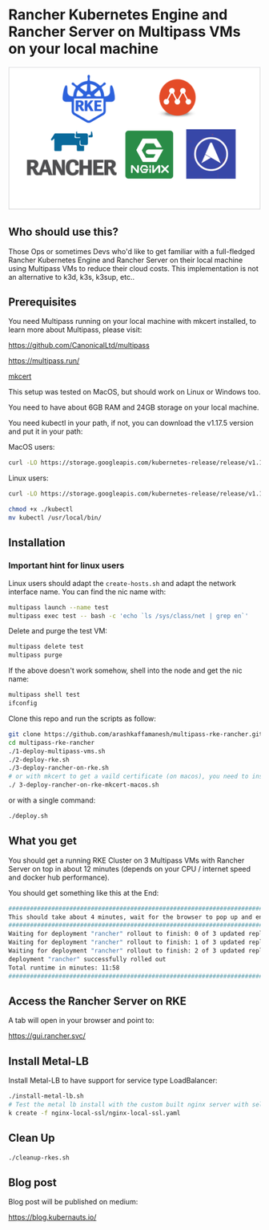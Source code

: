 # Rancher Kubernetes Engine and Rancher Server on Multipass VMs on your local machine

![rke-rancher-nginx.png](rke-rancher-nginx.png)

## Who should use this?

Those Ops or sometimes Devs who'd like to get familiar with a full-fledged Rancher Kubernetes Engine and Rancher Server on their local machine using Multipass VMs to reduce their cloud costs. This implementation is not an alternative to k3d, k3s, k3sup, etc..

## Prerequisites

You need Multipass running on your local machine with mkcert installed, to learn more about Multipass, please visit:

https://github.com/CanonicalLtd/multipass

https://multipass.run/

[mkcert](https://github.com/FiloSottile/mkcert)

This setup was tested on MacOS, but should work on Linux or Windows too.

You need to have about 6GB RAM and 24GB storage on your local machine.

You need kubectl in your path, if not, you can download the v1.17.5 version and put it in your path:

MacOS users:

```bash
curl -LO https://storage.googleapis.com/kubernetes-release/release/v1.17.5/bin/darwin/amd64/kubectl
```

Linux users:

```bash
curl -LO https://storage.googleapis.com/kubernetes-release/release/v1.17.5/bin/linux/amd64/kubectl
```

```bash
chmod +x ./kubectl
mv kubectl /usr/local/bin/
```

## Installation

### Important hint for linux users

Linux users should adapt the `create-hosts.sh` and adapt the network interface name. You can find the nic name with:

```bash
multipass launch --name test
multipass exec test -- bash -c 'echo `ls /sys/class/net | grep en`'
```

Delete and purge the test VM:

```bash
multipass delete test
multipass purge
```

If the above doesn't work somehow, shell into the node and get the nic name:

```bash
multipass shell test
ifconfig
```

Clone this repo and run the scripts as follow:

```bash
git clone https://github.com/arashkaffamanesh/multipass-rke-rancher.git
cd multipass-rke-rancher
./1-deploy-multipass-vms.sh
./2-deploy-rke.sh
./3-deploy-rancher-on-rke.sh
# or with mkcert to get a vaild certificate (on macos), you need to install mkcert, pls. have a look in the script
./ 3-deploy-rancher-on-rke-mkcert-macos.sh
```

or with a single command:

```bash
./deploy.sh
```

## What you get

You should get a running RKE Cluster on 3 Multipass VMs with Rancher Server on top in about 12 minutes (depends on your CPU / internet speed and docker hub performance).

You should get something like this at the End:

```bash
############################################################################
This should take about 4 minutes, wait for the browser to pop up and enjoy :-)
############################################################################
Waiting for deployment "rancher" rollout to finish: 0 of 3 updated replicas are available...
Waiting for deployment "rancher" rollout to finish: 1 of 3 updated replicas are available...
Waiting for deployment "rancher" rollout to finish: 2 of 3 updated replicas are available...
deployment "rancher" successfully rolled out
Total runtime in minutes: 11:58
############################################################################
```

## Access the Rancher Server on RKE

A tab will open in your browser and point to:

https://gui.rancher.svc/

## Install Metal-LB

Install Metal-LB to have support for service type LoadBalancer:

```bash
./install-metal-lb.sh
# Test the metal lb install with the custom built nginx server with self signed certificate and port 443 enabled:
k create -f nginx-local-ssl/nginx-local-ssl.yaml
```

## Clean Up

```bash
./cleanup-rkes.sh
```

## Blog post

Blog post will be published on medium:

https://blog.kubernauts.io/
